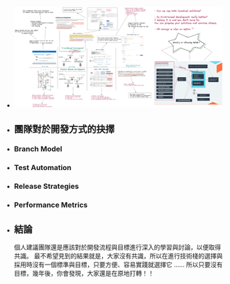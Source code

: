 - ![whats-goal1x.png](../assets/whats-goal1x_1655798926267_0.png)
- ## 團隊對於開發方式的抉擇
- ### Branch Model
- ### Test Automation
- ### Release Strategies
- ### Performance Metrics
- ## 結論
  個人建議團隊還是應該對於開發流程與目標進行深入的學習與討論，以便取得共識。
  最不希望見到的結果就是，大家沒有共識，所以在進行技術棧的選擇與採用時沒有一個標準與目標，只要方便、容易實踐就選擇它 ......
  所以只要沒有目標，幾年後，你會發現，大家還是在原地打轉！！